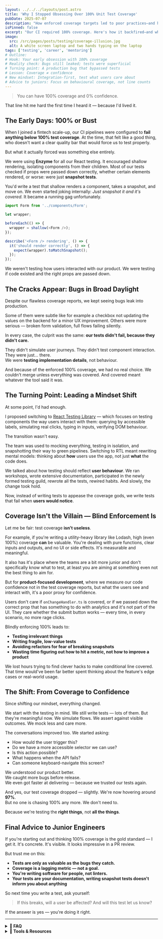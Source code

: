 ```yaml
---
layout: ../../../layouts/post.astro
title: 'Why I Stopped Obsessing Over 100% Unit Test Coverage'
pubDate: 2025-07-07
description: "How enforced coverage targets led to poor practices—and how focusing on the user helped rebuild confidence."
isPinned: false
excerpt: "Our CI required 100% coverage. Here's how it backfired—and what I now focus on instead."
image:
  src: /src/pages/posts/testing/coverage-illusion.jpg
  alt: A white screen laptop and two hands typing on the laptop
tags: ['testing', 'career', 'mentoring']
# Outline:
# Hook: Your early obsession with 100% coverage
# Reality check: Bugs still leaked; tests were superficial
# Turning point: A production bug that bypassed tests
# Lesson: Coverage ≠ confidence
# New mindset: Integration-first, test what users care about
# Advice to juniors: Focus on behavioural coverage, not line counts
---
```


> You can have 100% coverage and 0% confidence.

That line hit me hard the first time I heard it — because I'd lived it.

## The Early Days: 100% or Bust

When I joined a fintech scale-up, our CI pipelines were configured to **fail anything below 100% test coverage**. At the time, that felt like a good thing, who doesn't want a clear quality bar that would force us to test properly.

But what it actually forced was something else entirely.

We were using **Enzyme** for all our React testing. It encouraged shallow rendering, isolating components from their children. Most of our tests checked if props were passed down correctly, whether certain elements rendered, or worse: were just **snapshot tests**.

You'd write a test that shallow renders a component, takes a snapshot, and move on. We even started joking internally: _Just snapshot it and it's covered._ It became a running gag unfortunately.

```ts showLineNumbers
import Form from '../components/Form';

let wrapper;

beforeEach(() => {
  wrapper = shallow(<Form />);
});

describe('<Form /> rendering', () => {
  it('should render correctly', () => {
    expect(wrapper).toMatchSnapshot();
  });
});
```

We weren't testing how users interacted with our product. We were testing if code existed and the right props are passed down.

## The Cracks Appear: Bugs in Broad Daylight

Despite our flawless coverage reports, we kept seeing bugs leak into production.

Some of them were subtle like for example a checkbox not updating the values on the backend for a minor UX improvement. Others were more serious — broken form validation, full flows failing silently.

In every case, the culprit was the same: **our tests didn't fail, because they didn't care.**

They didn't simulate user journeys. They didn't test component interaction. They were just... there.  
We were **testing implementation details**, not behaviour.

And because of the enforced 100% coverage, we had no real choice. We couldn't merge unless everything was covered. And covered meant whatever the tool said it was.

## The Turning Point: Leading a Mindset Shift

At some point, I'd had enough.

I proposed switching to [React Testing Library](https://testing-library.com/) — which focuses on testing components the way users interact with them: querying by accessible labels, simulating real clicks, typing in inputs, verifying DOM behaviour.

The transition wasn't easy.

The team was used to mocking everything, testing in isolation, and snapshotting their way to green pipelines. Switching to RTL meant rewriting mental models: thinking about **how** users use the app, not just **what** the code does.

We talked about how testing should reflect **user behaviour**. We ran workshops, wrote extensive documentation, participated in the newly formed testing guild, rewrote all the tests, rewired habits. And slowly, the change took hold.

Now, instead of writing tests to appease the coverage gods, we write tests that fail when **users would notice**.

## Coverage Isn't the Villain — Blind Enforcement Is

Let me be fair: test coverage **isn't useless**.

For example, if you're writing a utility-heavy library like Lodash, high (even 100%) coverage **can** be valuable. You're dealing with pure functions, clear inputs and outputs, and no UI or side effects. It's measurable and meaningful.

It also has it's place where the teams are a bit more junior and don't specifically know what to test, at least you are aiming at something even not the best thing to aim for.

But for **product-focused development**, where we measure our code confidence not in the test coverage reports, but what the users see and interact with, it's a poor proxy for confidence.

Users don't care if `onChangeHandler.ts` is covered, or if we passed down the correct prop that has something to do with analytics and it's not part of the UI. They care whether the submit button works — every time, in every scenario, no more rage clicks.

Blindly enforcing 100% leads to:

- **Testing irrelevant things**
- **Writing fragile, low-value tests**
- **Avoiding refactors for fear of breaking snapshots**
- **Wasting time figuring out how to hit a metric, not how to improve a product**

We lost hours trying to find clever hacks to make conditional line covered. That time would've been far better spent thinking about the feature's edge cases or real-world usage.

## The Shift: From Coverage to Confidence

Since shifting our mindset, everything changed.

We start with the testing in mind. We still write tests — lots of them. But they're meaningful now. We simulate flows. We assert against visible outcomes. We mock less and care more.

The conversations improved too.
We started asking:

- How would the user trigger this?
- Do we have a more accessible selector we can use?
- Is this action possible?
- What happens when the API fails?
- Can someone keyboard-navigate this screen?

We understood our product better.  
We caught more bugs before release.  
We even got faster at delivering — because we trusted our tests again.

And yes, our test coverage dropped — slightly. We're now hovering around **97%**.  
But no one is chasing 100% any more. We don't need to.

Because we're testing the **right things**, not **all the things**.

## Final Advice to Junior Engineers

If you're starting out and thinking 100% coverage is the gold standard — I get it. It's concrete. It's visible. It looks impressive in a PR review.

But trust me on this:

- **Tests are only as valuable as the bugs they catch.**
- **Coverage is a lagging metric — not a goal.**
- **You're writing software for people, not linters.**
- **Your tests are your documentation, writing snapshot tests doesn't inform you about anything**

So next time you write a test, ask yourself:  
> If this breaks, will a user be affected? And will this test let us know?

If the answer is yes — you're doing it right.

---

<details>
<summary><strong>📖 FAQ</strong></summary>

- **Q: Does this mean coverage is useless?**  
  A: Not at all — just that it needs context. Use it as a signal, not a goal.

- **Q: Should I stop using Enzyme or snapshot testing?**  
  A: Yes, in most cases. Prefer tools that prioritise user interaction and real behaviour.

</details>

<details>
<summary><strong>🧰 Tools & Resources</strong></summary>

- [React Testing Library Docs](https://testing-library.com/docs/react-testing-library/intro/) – The user-centric testing tool
- [Kent C. Dodds – Write Tests. Not Too Many. Mostly Integration.](https://kentcdodds.com/blog/write-tests) – A classic

</details>
